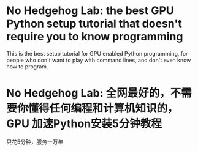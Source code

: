 # No Hedgehog Lab: the best GPU Python setup tutorial that doesn't require you to know programming
This is the best setup tutorial for GPU enabled Python programming, for people who don't want to play with command lines, and don't even know how to program.

# No Hedgehog Lab: 全网最好的，不需要你懂得任何编程和计算机知识的，GPU 加速Python安装5分钟教程
只花5分钟，服务一万年

